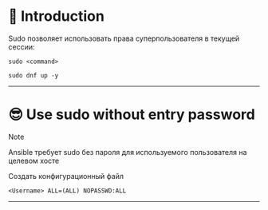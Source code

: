 # 📖 Introduction

Sudo позволяет использовать права суперпользователя в текущей сессии:

```shell title=Usage
sudo <command>
```

```shell title=Example
sudo dnf up -y
```

---

# 😎 Use sudo without entry password

>[!NOTE]
> Ansible требует sudo без пароля для используемого пользователя на целевом хосте

Создать конфигурационный файл

```text title=/etc/sudoers.d/<Username>
<Username> ALL=(ALL) NOPASSWD:ALL
```

---
